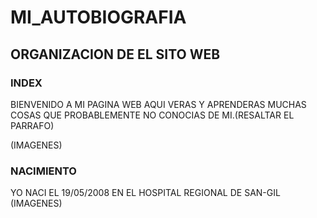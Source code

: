 # MI_AUTOBIOGRAFIA

## ORGANIZACION DE EL SITO WEB

### INDEX 
BIENVENIDO A MI PAGINA WEB AQUI VERAS Y APRENDERAS MUCHAS COSAS QUE PROBABLEMENTE NO CONOCIAS DE MI.(RESALTAR EL PARRAFO)

(IMAGENES)

### NACIMIENTO

YO NACI EL 19/05/2008 EN EL HOSPITAL REGIONAL DE SAN-GIL
(IMAGENES)


